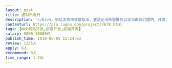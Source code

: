 ```yaml
---                
layout: post       
title: 虚拟币发行           
description: '</br>1、到以太坊申请虚拟币，激活此币所需要的以太币由我们提供，开发方只负责翻墙申请成功。2、开发web页面：</br>1）把申请好的币批量发布到多个已知全包。需要审核才发布。</br>2）web提供用户创建钱包（含钱包下载软件包）</br>'     
contenturl: https://pro.lagou.com/project/7678.html      
tags: [Web网站开发,后端开发,前端开发]            
salary: 5000-10000元          
publish_time: 2018-05-05 15:24:03         
review: 1255人                   
apply: 6人                   
recommend: 0人                   
time_range: 1-2周              
---                 
```

